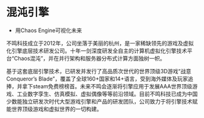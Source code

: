 # 混沌引擎

- 用Chaos Engine可视化未来

不鸣科技成立于2012年，公司坐落于美丽的杭州，是一家稀缺领先的游戏及虚拟化引擎底层技术研发公司。十年一剑深度研发全自主的计算机虚拟化引擎技术平台“Chaos混沌”，并在并行架构和服务器分布式计算方面独树一帜。

基于这套底层引擎技术，已研发并发行了高品质次世代的世界顶级3D游戏“战意Conqueror’s Blade”，覆盖了全球160+国家和14+语言，受到海外媒体及玩家追捧，并拿下steam免费榜榜首。未来不鸣会逐渐将引擎应用于发展AAA世界顶级游戏、工业数字孪生、仿真模拟、虚拟偶像等等前沿领域。目前不鸣科技已成为中国少数能独立研发次时代大型游戏引擎和产品的研发团队，公司致力于将引擎技术赋能世界顶级游戏和虚拟世界的一切构建。

